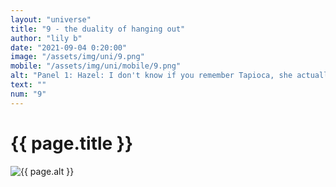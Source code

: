 ```yaml
--- 
layout: "universe" 
title: "9 - the duality of hanging out" 
author: "lily b" 
date: "2021-09-04 0:20:00" 
image: "/assets/img/uni/9.png" 
mobile: "/assets/img/uni/mobile/9.png"
alt: "Panel 1: Hazel: I don't know if you remember Tapioca, she actually moved back! We're gonna hang out / Robyn: I think i remember that name. | Panel 2: Robyn: Wait! I promised Luna I'd come over! | Panel 3: Hazel: You know, I can take you over there real quick. | Panel 4: Robyn: Yes!" 
text: ""
num: "9" 
--- 
```

 
<h1>{{ page.title }}</h1> 

<picture>
    <source media="all and (orientation: landscape)" srcset="{{ site.baseurl }}{{ page.image }}">
    <source media="all and (orientation: portrait)" srcset="{{ site.baseurl }}{{ page.mobile }}">
    <img src="{{ site.baseurl }}{{ page.image }}" alt="{{ page.alt }}" title="{{ page.text }}">
</picture>